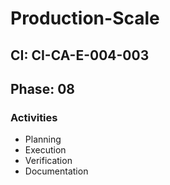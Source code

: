 # Production-Scale

## CI: CI-CA-E-004-003
## Phase: 08

### Activities
- Planning
- Execution
- Verification
- Documentation
